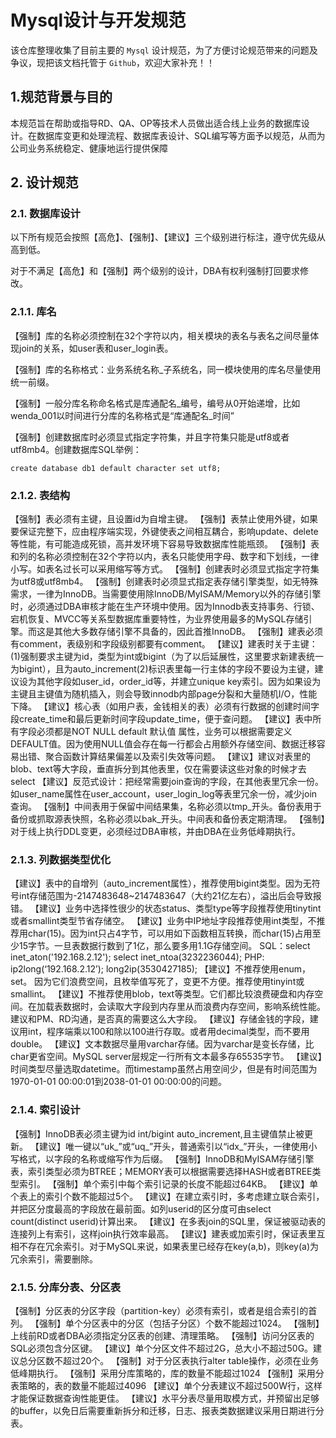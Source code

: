 # Mysql设计与开发规范
该仓库整理收集了目前主要的 `Mysql` 设计规范，为了方便讨论规范带来的问题及争议，现把该文档托管于 `Github`，欢迎大家补充！！

## 1.规范背景与目的
本规范旨在帮助或指导RD、QA、OP等技术人员做出适合线上业务的数据库设计。在数据库变更和处理流程、数据库表设计、SQL编写等方面予以规范，从而为公司业务系统稳定、健康地运行提供保障

## 2. 设计规范

### 2.1. 数据库设计

以下所有规范会按照【高危】、【强制】、【建议】三个级别进行标注，遵守优先级从高到低。

对于不满足【高危】和【强制】两个级别的设计，DBA有权利强制打回要求修改。

### 2.1.1. 库名
【强制】库的名称必须控制在32个字符以内，相关模块的表名与表名之间尽量体现join的关系，如user表和user_login表。

【强制】库的名称格式：业务系统名称_子系统名，同一模块使用的库名尽量使用统一前缀。

【强制】一般分库名称命名格式是库通配名_编号，编号从0开始递增，比如wenda_001以时间进行分库的名称格式是“库通配名_时间”

【强制】创建数据库时必须显式指定字符集，并且字符集只能是utf8或者utf8mb4。创建数据库SQL举例：

`create database db1 default character set utf8;`

### 2.1.2. 表结构
【强制】表必须有主键，且设置id为自增主键。
【强制】表禁止使用外键，如果要保证完整下，应由程序端实现，外键使表之间相互耦合，影响update、delete等性能，有可能造成死锁，高并发环境下容易导致数据库性能瓶颈。
【强制】表和列的名称必须控制在32个字符以内，表名只能使用字母、数字和下划线，一律小写。如表名过长可以采用缩写等方式。
【强制】创建表时必须显式指定字符集为utf8或utf8mb4。
【强制】创建表时必须显式指定表存储引擎类型，如无特殊需求，一律为InnoDB。当需要使用除InnoDB/MyISAM/Memory以外的存储引擎时，必须通过DBA审核才能在生产环境中使用。因为Innodb表支持事务、行锁、宕机恢复、MVCC等关系型数据库重要特性，为业界使用最多的MySQL存储引擎。而这是其他大多数存储引擎不具备的，因此首推InnoDB。
【强制】建表必须有comment，表级别和字段级别都要有comment。
【建议】建表时关于主键：(1)强制要求主键为id，类型为int或bigint（为了以后延展性，这里要求新建表统一为bigint），且为auto_increment(2)标识表里每一行主体的字段不要设为主键，建议设为其他字段如user_id，order_id等，并建立unique key索引。因为如果设为主键且主键值为随机插入，则会导致innodb内部page分裂和大量随机I/O，性能下降。
【建议】核心表（如用户表，金钱相关的表）必须有行数据的创建时间字段create_time和最后更新时间字段update_time，便于查问题。
【建议】表中所有字段必须都是NOT NULL default 默认值 属性，业务可以根据需要定义DEFAULT值。因为使用NULL值会存在每一行都会占用额外存储空间、数据迁移容易出错、聚合函数计算结果偏差以及索引失效等问题。
【建议】建议对表里的blob、text等大字段，垂直拆分到其他表里，仅在需要读这些对象的时候才去select
【建议】反范式设计：把经常需要join查询的字段，在其他表里冗余一份。如user_name属性在user_account，user_login_log等表里冗余一份，减少join查询。
【强制】中间表用于保留中间结果集，名称必须以tmp_开头。备份表用于备份或抓取源表快照，名称必须以bak_开头。中间表和备份表定期清理。
【强制】对于线上执行DDL变更，必须经过DBA审核，并由DBA在业务低峰期执行。

### 2.1.3. 列数据类型优化
【建议】表中的自增列（auto_increment属性），推荐使用bigint类型。因为无符号int存储范围为-2147483648~2147483647（大约21亿左右），溢出后会导致报错。
【建议】业务中选择性很少的状态status、类型type等字段推荐使用tinytint或者smallint类型节省存储空。
【建议】业务中IP地址字段推荐使用int类型，不推荐用char(15)。因为int只占4字节，可以用如下函数相互转换，而char(15)占用至少15字节。一旦表数据行数到了1亿，那么要多用1.1G存储空间。 SQL：select inet_aton('192.168.2.12'); select inet_ntoa(3232236044); PHP: ip2long(‘192.168.2.12’); long2ip(3530427185);
【建议】不推荐使用enum，set。 因为它们浪费空间，且枚举值写死了，变更不方便。推荐使用tinyint或smallint。
【建议】不推荐使用blob，text等类型。它们都比较浪费硬盘和内存空间。在加载表数据时，会读取大字段到内存里从而浪费内存空间，影响系统性能。建议和PM、RD沟通，是否真的需要这么大字段。
【建议】存储金钱的字段，建议用int，程序端乘以100和除以100进行存取。或者用decimal类型，而不要用double。
【建议】文本数据尽量用varchar存储。因为varchar是变长存储，比char更省空间。MySQL server层规定一行所有文本最多存65535字节。
【建议】时间类型尽量选取datetime。而timestamp虽然占用空间少，但是有时间范围为1970-01-01 00:00:01到2038-01-01 00:00:00的问题。

### 2.1.4. 索引设计
【强制】InnoDB表必须主键为id int/bigint auto_increment,且主键值禁止被更新。
【建议】唯一键以“uk_”或“uq_”开头，普通索引以“idx_”开头，一律使用小写格式，以字段的名称或缩写作为后缀。
【强制】InnoDB和MyISAM存储引擎表，索引类型必须为BTREE；MEMORY表可以根据需要选择HASH或者BTREE类型索引。
【强制】单个索引中每个索引记录的长度不能超过64KB。
【建议】单个表上的索引个数不能超过5个。
【建议】在建立索引时，多考虑建立联合索引，并把区分度最高的字段放在最前面。如列userid的区分度可由select count(distinct userid)计算出来。
【建议】在多表join的SQL里，保证被驱动表的连接列上有索引，这样join执行效率最高。
【建议】建表或加索引时，保证表里互相不存在冗余索引。对于MySQL来说，如果表里已经存在key(a,b)，则key(a)为冗余索引，需要删除。

### 2.1.5. 分库分表、分区表
【强制】分区表的分区字段（partition-key）必须有索引，或者是组合索引的首列。
【强制】单个分区表中的分区（包括子分区）个数不能超过1024。
【强制】上线前RD或者DBA必须指定分区表的创建、清理策略。
【强制】访问分区表的SQL必须包含分区键。
【建议】单个分区文件不超过2G，总大小不超过50G。建议总分区数不超过20个。
【强制】对于分区表执行alter table操作，必须在业务低峰期执行。
【强制】采用分库策略的，库的数量不能超过1024
【强制】采用分表策略的，表的数量不能超过4096
【建议】单个分表建议不超过500W行，这样才能保证数据查询性能更佳。
【建议】水平分表尽量用取模方式，并预留出足够的buffer，以免日后需要重新拆分和迁移，日志、报表类数据建议采用日期进行分表。
